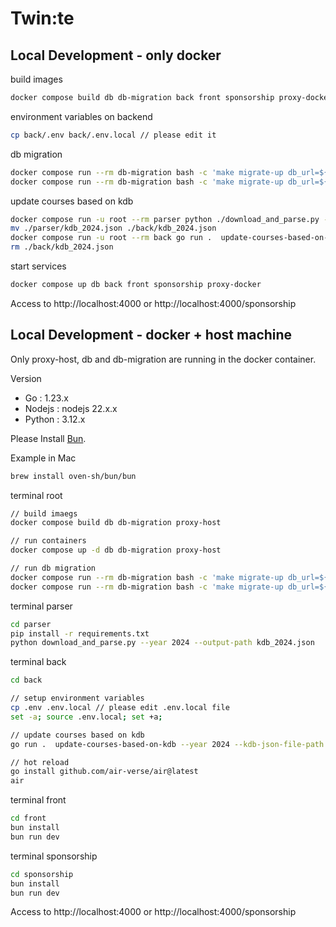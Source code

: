 # Twin:te

## Local Development - only docker

build images
```sh
docker compose build db db-migration back front sponsorship proxy-docker parser codegen
```

environment variables on backend
```sh
cp back/.env back/.env.local // please edit it
```

db migration
```sh
docker compose run --rm db-migration bash -c 'make migrate-up db_url=${DB_URL}'
docker compose run --rm db-migration bash -c 'make migrate-up db_url=${TEST_DB_URL}'
```

update courses based on kdb
```sh
docker compose run -u root --rm parser python ./download_and_parse.py --year 2024 --output-path kdb_2024.json
mv ./parser/kdb_2024.json ./back/kdb_2024.json
docker compose run -u root --rm back go run .  update-courses-based-on-kdb --year 2024 --kdb-json-file-path kdb_2024.json
rm ./back/kdb_2024.json
```

start services
```sh
docker compose up db back front sponsorship proxy-docker
```

Access to http://localhost:4000 or http://localhost:4000/sponsorship

## Local Development - docker + host machine

Only proxy-host, db and db-migration are running in the docker container.

Version
- Go : 1.23.x
- Nodejs : nodejs 22.x.x
- Python : 3.12.x

Please Install [Bun](https://bun.sh/docs/installation).

Example in Mac
```sh
brew install oven-sh/bun/bun
```

terminal root
```sh
// build imaegs
docker compose build db db-migration proxy-host

// run containers
docker compose up -d db db-migration proxy-host

// run db migration
docker compose run --rm db-migration bash -c 'make migrate-up db_url=${DB_URL}'
docker compose run --rm db-migration bash -c 'make migrate-up db_url=${TEST_DB_URL}'
```

terminal parser
```sh
cd parser
pip install -r requirements.txt
python download_and_parse.py --year 2024 --output-path kdb_2024.json
```

terminal back
```sh
cd back

// setup environment variables
cp .env .env.local // please edit .env.local file
set -a; source .env.local; set +a;

// update courses based on kdb
go run .  update-courses-based-on-kdb --year 2024 --kdb-json-file-path ../parser/kdb_2024.json

// hot reload
go install github.com/air-verse/air@latest
air
```

terminal front
```sh
cd front
bun install
bun run dev
```

terminal sponsorship
```sh
cd sponsorship
bun install
bun run dev
```

Access to http://localhost:4000 or http://localhost:4000/sponsorship
